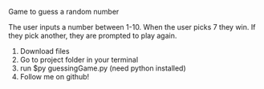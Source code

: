 Game to guess a random number

The user inputs a number between 1-10. When the user picks 7 they win. If they pick another, they are prompted to play again.

1. Download files
2. Go to project folder in your terminal
3. run $py guessingGame.py (need python installed)
4. Follow me on github!
